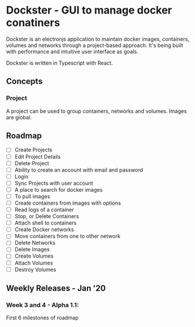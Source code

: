 # Dockster - GUI to manage docker conatiners

Dockster is an electronjs application to maintain docker images, containers, volumes and networks through a project-based approach. 
It's being built with performance and intuitive user interface as goals.

Dockster is written in Typescript with React.

## Concepts

### Project
A project can be used to group containers, networks and volumes. Images are global.

## Roadmap

 - [ ] Create Projects
 - [ ] Edit Project Details
 - [ ] Delete Project
 - [ ] Ability to create an account with email and password
 - [ ] Login
 - [ ] Sync Projects with user account
 - [ ] A place to search for docker images
 - [ ] To pull images
 - [ ] Create containers from images with options
 - [ ] Read logs of a container
 - [ ] Stop, or Delete Containers
 - [ ] Attach shell to containers
 - [ ] Create Docker networks
 - [ ] Move containers from one to other network
 - [ ] Delete Networks
 - [ ] Delete Images
 - [ ] Create Volumes
 - [ ] Attach Volumes
 - [ ] Destroy Volumes

## Weekly Releases - Jan '20

### Week 3 and 4 - Alpha 1.1:
First 6 milestones of roadmap
    
